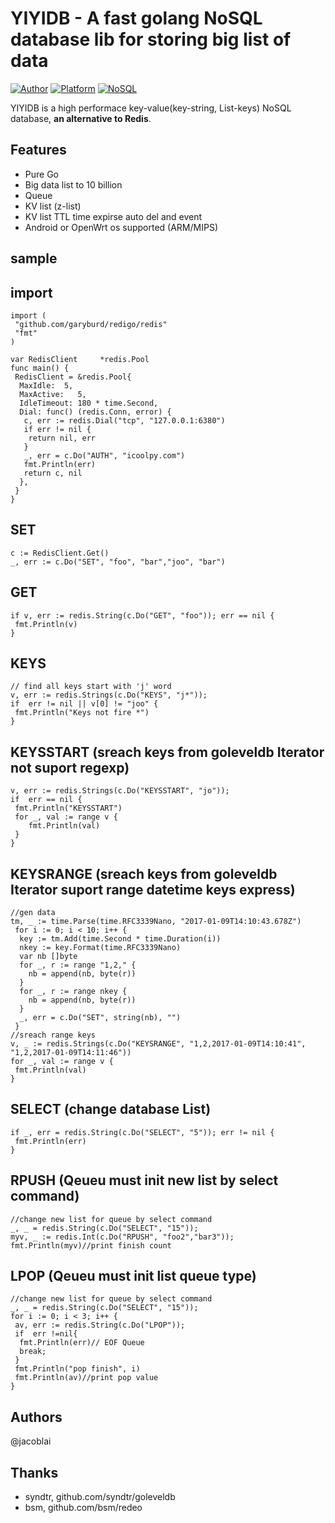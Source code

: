 # YIYIDB - A fast golang NoSQL database lib for storing big list of data

[![Author](https://img.shields.io/badge/author-@jacoblai-blue.svg?style=flat)](http://www.icoolpy.com/) [![Platform](https://img.shields.io/badge/platform-Linux,%20OpenWrt,%20Android,%20Mac,%20Windows-green.svg?style=flat)](https://github.com/jacoblai/dhdb) [![NoSQL](https://img.shields.io/badge/db-NoSQL-pink.svg?tyle=flat)](https://github.com/jacoblai/dhdb)


YIYIDB is a high performace key-value(key-string, List-keys) NoSQL database, __an alternative to Redis__.

## Features

* Pure Go 
* Big data list to 10 billion
* Queue 
* KV list (z-list)
* KV list TTL time expirse auto del and event
* Android or OpenWrt os supported (ARM/MIPS)
   
## sample

## import
```
import (
 "github.com/garyburd/redigo/redis"
 "fmt"
)

var RedisClient     *redis.Pool
func main() {
 RedisClient = &redis.Pool{
  MaxIdle:  5,
  MaxActive:   5,
  IdleTimeout: 180 * time.Second,
  Dial: func() (redis.Conn, error) {
   c, err := redis.Dial("tcp", "127.0.0.1:6380")
   if err != nil {
   	return nil, err
   }
   _, err = c.Do("AUTH", "icoolpy.com")
   fmt.Println(err)
   return c, nil
  },
 }
}
```
## SET
```
c := RedisClient.Get()
_, err := c.Do("SET", "foo", "bar","joo", "bar")
```
## GET 
```
if v, err := redis.String(c.Do("GET", "foo")); err == nil {
 fmt.Println(v)
}
```
## KEYS
```
// find all keys start with 'j' word 
v, err := redis.Strings(c.Do("KEYS", "j*"));
if  err != nil || v[0] != "joo" {
 fmt.Println("Keys not fire *")
}
```
## KEYSSTART (sreach keys from goleveldb Iterator not suport regexp) 
```
v, err := redis.Strings(c.Do("KEYSSTART", "jo"));
if  err == nil {
 fmt.Println("KEYSSTART")
 for _, val := range v {
 	fmt.Println(val)
 }
}
```

## KEYSRANGE (sreach keys from goleveldb Iterator suport range datetime keys express)
```
//gen data 
tm, _ := time.Parse(time.RFC3339Nano, "2017-01-09T14:10:43.678Z")
 for i := 0; i < 10; i++ {
  key := tm.Add(time.Second * time.Duration(i))
  nkey := key.Format(time.RFC3339Nano)
  var nb []byte
  for _, r := range "1,2," {
  	nb = append(nb, byte(r))
  }
  for _, r := range nkey {
  	nb = append(nb, byte(r))
  }
  _, err = c.Do("SET", string(nb), "")
 }
//sreach range keys
v, _ := redis.Strings(c.Do("KEYSRANGE", "1,2,2017-01-09T14:10:41", "1,2,2017-01-09T14:11:46"))
for _, val := range v {
 fmt.Println(val)
}
```

## SELECT (change database List)
```
if _, err = redis.String(c.Do("SELECT", "5")); err != nil {
 fmt.Println(err)
}
```

## RPUSH (Qeueu must init new list by select command)
```
//change new list for queue by select command
_, _ = redis.String(c.Do("SELECT", "15"));
myv, _ := redis.Int(c.Do("RPUSH", "foo2","bar3"));
fmt.Println(myv)//print finish count
```

## LPOP (Qeueu must init list queue type)
```
//change new list for queue by select command
_, _ = redis.String(c.Do("SELECT", "15"));
for i := 0; i < 3; i++ {
 av, err := redis.String(c.Do("LPOP"));
 if  err !=nil{
  fmt.Println(err)// EOF Queue
  break;
 }
 fmt.Println("pop finish", i)
 fmt.Println(av)//print pop value
}
```

## Authors

@jacoblai

## Thanks

* syndtr, github.com/syndtr/goleveldb
* bsm, github.com/bsm/redeo
